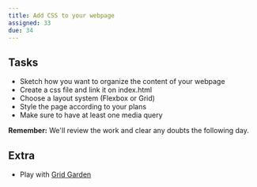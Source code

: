 ```yaml
---
title: Add CSS to your webpage
assigned: 33
due: 34
---
```



Tasks
--------
- Sketch how you want to organize the content of your webpage
- Create a css file and link it on index.html
- Choose a layout system (Flexbox or Grid)
- Style the page according to your plans
- Make sure to have at least one media query

**Remember:** We'll review the work and clear any doubts the following day.

Extra
--------

- Play with [Grid Garden](https://cssgridgarden.com/)
